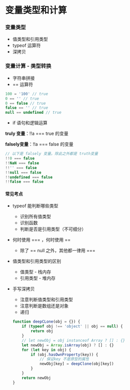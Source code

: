 # 变量类型和计算

### 变量类型

- 值类型和引用类型
- typeof 运算符
- 深拷贝

### 变量计算 - 类型转换

- 字符串拼接
- == 运算符

```js
100 = '100' // true
0 == '' // true
0 == false // true
false == '' // true
null == undefined // true
```

- if 语句和逻辑运算

**truly 变量**：!!a === true 的变量

**falsely变量**：!!a === false 的变量

```js
// 以下是 falsely 变量。除此之外都是 truth变量
!!0 === false
!!NaN === false
!!'' === false
!!null === false
!!undefined === false
!!false === false
```

#### 常见考点

- typeof 能判断哪些类型

  - 识别所有值类型
  - 识别函数
  - 判断是否是引用类型（不可细分）

- 何时使用 === ，何时使用 ==

  - 除了 == null 之外，其他都一律用 ===

- 值类型和引用类型的区别

  - 值类型 - 栈内存
  - 引用类型 - 堆内存

- 手写深拷贝

  - 注意判断值类型和引用类型
  - 注意判断是数组还是对象
  - 递归

  ```js
  function deepCLone(obj = {}) {
      if (typeof obj !== 'object' || obj == null) {
          return obj
      }
      // let newObj = obj instanceof Array ? [] : {}
      let newObj = Array.isArray(obj) ? [] : {}
      for (let key in obj) {
          if (obj.hasOwnProperty(key)) {
              // 保证key 不是原型的属性
              newObj[key] = deepClone(obj[key])
          }
      }
      return newObj
  }
  ```

